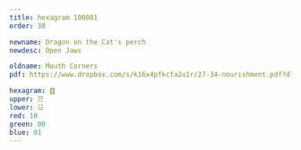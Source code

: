 ```yaml
---
title: hexagram 100001
order: 38

newname: Dragon on the Cat's perch
newdesc: Open Jaws

oldname: Mouth Corners
pdf: https://www.dropbox.com/s/k16x4pfkcfa2u1r/27-34-nourishment.pdf?dl=0

hexagram: ䷚
upper: ☶
lower: ☳
red: 10
green: 00
blue: 01
---
```

